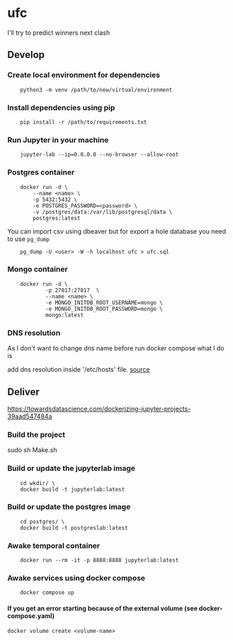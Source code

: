 # ufc

I'll try to predict winners next clash

## Develop

### Create local environment for dependencies

```
    python3 -m venv /path/to/new/virtual/environment
```

### Install dependencies using pip

```
    pip install -r /path/to/requirements.txt
```

### Run Jupyter in your machine

```
    jupyter-lab --ip=0.0.0.0 --no-browser --allow-root
```

### Postgres container

```
    docker run -d \
        --name <name> \
        -p 5432:5432 \
        -e POSTGRES_PASSWORD=<password> \
        -v /postgres/data:/var/lib/postgresql/data \
        postgres:latest
```

You can import csv using dbeaver but for export a hole database you need to use `pg_dump`

```
    pg_dump -U <user> -W -h localhost ufc > ufc.sql
```

### Mongo container
```
    docker run -d \ 
            -p 27017:27017  \
            --name <name> \
            -e MONGO_INITDB_ROOT_USERNAME=mongo \
            -e MONGO_INITDB_ROOT_PASSWORD=mongo \
            mongo:latest
```

### DNS resolution

As I don't want to change dns name before run docker compose what I do is

add dns resolution inside '/etc/hosts' file. [source](https://stackoverflow.com/questions/19652555/add-static-dns-entry)


## Deliver

https://towardsdatascience.com/dockerizing-jupyter-projects-39aad547484a

### Build the project

sudo sh Make.sh

### Build or update the jupyterlab image

```
    cd wkdir/ \
    docker build -t jupyterlab:latest
```

### Build or update the postgres image

```
    cd postgres/ \
    docker build -t postgreslab:latest
```

### Awake temporal container

```
    docker run --rm -it -p 8888:8888 jupyterlab:latest
```

### Awake services using docker compose 

```
    docker compose up
```

#### If you get an error starting because of the external volume (see docker-compose.yaml)

```
docker volume create <volume-name>
```



